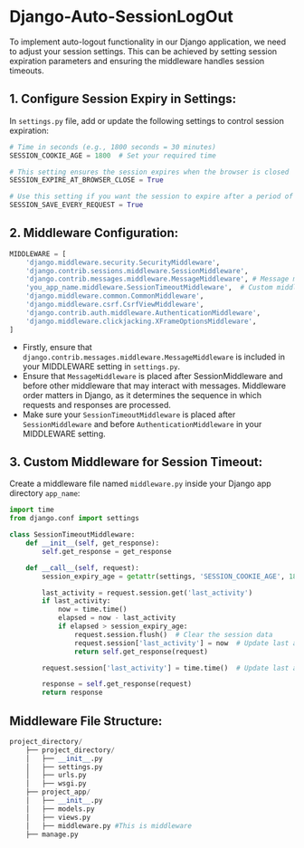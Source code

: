# Django-Auto-SessionLogOut
To implement auto-logout functionality in our Django application, we need to adjust your session settings. This can be achieved by setting session expiration parameters and ensuring the middleware handles session timeouts.

## 1. Configure Session Expiry in Settings:
In `settings.py` file, add or update the following settings to control session expiration:
```python
# Time in seconds (e.g., 1800 seconds = 30 minutes)
SESSION_COOKIE_AGE = 1800  # Set your required time

# This setting ensures the session expires when the browser is closed
SESSION_EXPIRE_AT_BROWSER_CLOSE = True

# Use this setting if you want the session to expire after a period of inactivity
SESSION_SAVE_EVERY_REQUEST = True
```

## 2. Middleware Configuration:
```python
MIDDLEWARE = [
    'django.middleware.security.SecurityMiddleware',
    'django.contrib.sessions.middleware.SessionMiddleware',
    'django.contrib.messages.middleware.MessageMiddleware', # Message middleware
    'you_app_name.middleware.SessionTimeoutMiddleware',  # Custom middleware for session timeout warning
    'django.middleware.common.CommonMiddleware',
    'django.middleware.csrf.CsrfViewMiddleware',
    'django.contrib.auth.middleware.AuthenticationMiddleware',
    'django.middleware.clickjacking.XFrameOptionsMiddleware',
]

```
+ Firstly, ensure that `django.contrib.messages.middleware.MessageMiddleware` is included in your MIDDLEWARE setting in `settings.py`.
+ Ensure that `MessageMiddleware` is placed after SessionMiddleware and before other middleware that may interact with messages. Middleware order matters in Django, as it determines the sequence in which requests and responses are processed.
+ Make sure your `SessionTimeoutMiddleware` is placed after `SessionMiddleware` and before `AuthenticationMiddleware` in your MIDDLEWARE setting. 

## 3. Custom Middleware for Session Timeout:
Create a middleware file named `middleware.py` inside your Django app directory `app_name`:
```python
import time
from django.conf import settings

class SessionTimeoutMiddleware:
    def __init__(self, get_response):
        self.get_response = get_response

    def __call__(self, request):
        session_expiry_age = getattr(settings, 'SESSION_COOKIE_AGE', 1800)  # Default 30 minutes

        last_activity = request.session.get('last_activity')
        if last_activity:
            now = time.time()
            elapsed = now - last_activity
            if elapsed > session_expiry_age:
                request.session.flush()  # Clear the session data
                request.session['last_activity'] = now  # Update last activity timestamp
                return self.get_response(request)

        request.session['last_activity'] = time.time()  # Update last activity timestamp

        response = self.get_response(request)
        return response
```

## Middleware File Structure:

```python
project_directory/
    ├── project_directory/
    │   ├── __init__.py
    │   ├── settings.py
    │   ├── urls.py
    │   ├── wsgi.py
    ├── project_app/
    │   ├── __init__.py
    │   ├── models.py
    │   ├── views.py
    │   ├── middleware.py #This is middleware
    ├── manage.py

```
